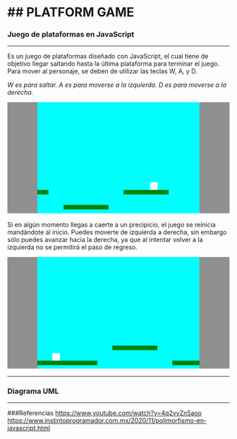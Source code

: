 # ## PLATFORM GAME




### Juego de plataformas en JavaScript

------------


Es un juego de plataformas diseñado con JavaScript, el cual tiene de objetivo llegar saltando hasta la última plataforma para terminar el juego. Para mover al personaje, se deben de utilizar las teclas W, A, y D.

*W es para saltar.*
*A es para moverse a la izquierda.*
*D es para moverse a la derecha.*

![image](https://github.com/L4l0G/PlatformGame/blob/main/Captura%20final%20del%20juego.png)


Si en algún momento llegas a caerte a un precipicio, el juego se reinicia mandándote al inicio. Puedes moverte de izquierda a derecha, sin embargo sólo puedes avanzar hacia la derecha, ya que al intentar volver a la izquierda no se permitirá el paso de regreso.

![image](https://github.com/L4l0G/PlatformGame/blob/main/Captura%20juego.png)


------------


### Diagrama UML


------------


###Referencias
https://www.youtube.com/watch?v=4q2vvZn5aoo
https://www.instintoprogramador.com.mx/2020/11/polimorfismo-en-javascript.html
